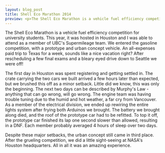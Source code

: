 ```yaml
---
layout: blog_post
title: Shell Eco Marathon 2014
preview: <p>The Shell Eco Marathon is a vehicle fuel efficiency competition for university students. This year, it was hosted in Houston and I was able to attend as a member of UBC's Supermileage team. We entered the gasoline competition, with a prototype and urban concept vehicle. An all-expenses paid trip to Texas for a week, sounds like a nice vacation right? After rescheduling a few final exams and a bleary eyed drive down to Seattle we were off!</p>
---
```

<p>The Shell Eco Marathon is a vehicle fuel efficiency competition for university students. This year, it was hosted in Houston 
and I was able to attend as a member of UBC's Supermileage team. We entered the gasoline competition, with a prototype and urban 
concept vehicle. An all-expenses paid trip to Texas for a week, sounds like a nice vacation right? After rescheduling a few final 
exams and a bleary eyed drive down to Seattle we were off!</p>
<p>The first day in Houston was spent registering and getting settled in. The crate carrying the two cars we built arrived a few 
hours later than expected, but we brushed this off as a minor setback. Little did we know, this was only the beginning. The next 
two days can be described by Murphy's Law - anything that can go wrong, will go wrong. The engine team was having trouble tuning 
due to the humid and hot weather, a far cry from Vancouver. As a member of the electrical division, we ended up rewiring the entire 
lights system after frying both Arduinos we brought. The battery we brought along died, and the roof of the prototype car had to be 
refitted. To top it off, the prototype car finished its lap one second slower than allowed, resulting in a DNF. Each member probably
 averaged 4 hours of sleep over two days.</p>
<p>Despite these major setbacks, the urban concept still came in third place. After the grueling competition, we did a little 
sight-seeing at NASA's Houston headquarters. All in all it was an amazing experience.<br/></p>